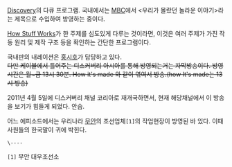 [Discovery](Discovery.md)의 다큐 프로그램. 국내에서는 [MBC](MBC.md)에서 <우리가 몰랐던 놀라운
이야기>라는 제목으로 수입하여 방영하는 중이다.

[How Stuff Works](How%20Stuff%20Works.md)가 한 주제를 심도있게 다루는 것이라면, 이것은 여러 주제가
가진 작동 원리 및 제작 구조 등을 확인하는 간단한 프로그램이다.

국내판의 내레이션은 [홍시호](%ED%99%8D%EC%8B%9C%ED%98%B8.md)가 담당하고 있다.  
<del>다만 케이블에서 틀어주는 디스커버리 아시아를 통해 방영되는거는 자막방송이다. 방영시간은 월~금 13시 30분. How it's
made 와 같이 엮여서 방송.(how It's made는 13시 방송)</del>

2011년 4월 5일에 디스커버리 채널 코리아로 재개국하면서, 현재 해당채널에서 이 방송을 보기가 힘들게 되었다. 안습.  

어느 에피소드에서는 우리나라 [무안](%EB%AC%B4%EC%95%88.md)의 조선업체`[1]`의 작업현장이 방영된 바 있다. 이때
사원들의 한국말이 귀에 박힌다.

`\----`

`[1]` 무안 대우조선소

